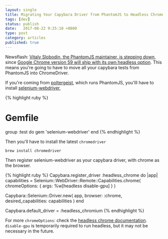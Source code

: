 ```yaml
---
layout: single
title: Migrating Your Capybara Driver from PhantomJS to Headless ChromeDriver
tags: [dev]
status: publish
date:   2017-08-22 9:25:10 +0800
type: post
category: articles
published: true
---
```


Newsflash: [Vitaly Slobodin, the PhantomJS maintainer, is stepping down](https://groups.google.com/forum/#!topic/phantomjs/9aI5d-LDuNE),
since [Google Chrome version 59 will ship with its own headless option](https://news.ycombinator.com/item?id=14101233).
This means you're going to have to move all your capybara tests from PhantomJS into ChromeDriver.

If you're coming from [poltergeist](https://github.com/teampoltergeist/poltergeist),
which runs PhantomJS, you'lll have to install [selenium-webdriver](https://github.com/seleniumhq/selenium),

{% highlight ruby %}
# Gemfile
group :test do
  gem 'selenium-webdriver'
end
{% endhighlight %}

Then you'll have to install the latest `chromedriver`

    brew install chromedriver

Then register selenium-webdriver as your capybara driver, with chrome as the browser.

{% highlight ruby %}
Capybara.register_driver :headless_chrome do |app|
  capabilities = Selenium::WebDriver::Remote::Capabilities.chrome(
    chromeOptions: { args: %w[headless disable-gpu] }
  )

  Capybara::Selenium::Driver.new(
    app,
    browser: :chrome,
    desired_capabilities: capabilities
  )
end

Capybara.default_driver = :headless_chromium
{% endhighlight %}

For more `chromeOptions`: check the [headless chrome documentation](https://developers.google.com/web/updates/2017/04/headless-chrome#cli).
`disable-gpu` is temporarily required to run headless, but it may not be necessary in the future.
